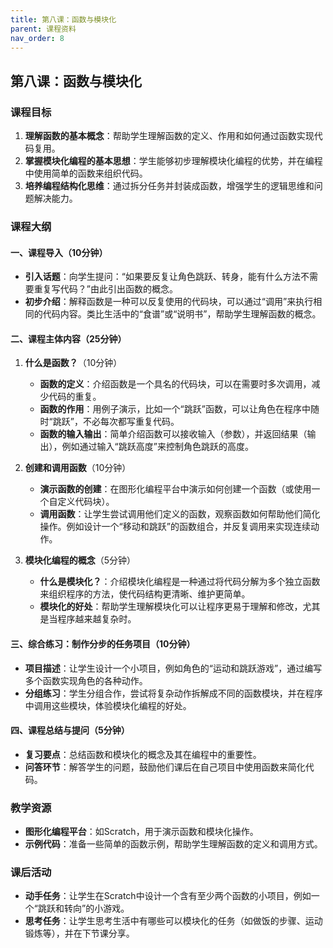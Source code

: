 ```yaml
---
title: 第八课：函数与模块化
parent: 课程资料
nav_order: 8
---
```


## 第八课：函数与模块化

### 课程目标
1. **理解函数的基本概念**：帮助学生理解函数的定义、作用和如何通过函数实现代码复用。
2. **掌握模块化编程的基本思想**：学生能够初步理解模块化编程的优势，并在编程中使用简单的函数来组织代码。
3. **培养编程结构化思维**：通过拆分任务并封装成函数，增强学生的逻辑思维和问题解决能力。

### 课程大纲

#### 一、课程导入（10分钟）
   - **引入话题**：向学生提问：“如果要反复让角色跳跃、转身，能有什么方法不需要重复写代码？”由此引出函数的概念。
   - **初步介绍**：解释函数是一种可以反复使用的代码块，可以通过“调用”来执行相同的代码内容。类比生活中的“食谱”或“说明书”，帮助学生理解函数的概念。

#### 二、课程主体内容（25分钟）
1. **什么是函数？**（10分钟）
   - **函数的定义**：介绍函数是一个具名的代码块，可以在需要时多次调用，减少代码的重复。
   - **函数的作用**：用例子演示，比如一个“跳跃”函数，可以让角色在程序中随时“跳跃”，不必每次都写重复代码。
   - **函数的输入输出**：简单介绍函数可以接收输入（参数），并返回结果（输出），例如通过输入“跳跃高度”来控制角色跳跃的高度。

2. **创建和调用函数**（10分钟）
   - **演示函数的创建**：在图形化编程平台中演示如何创建一个函数（或使用一个自定义代码块）。
   - **调用函数**：让学生尝试调用他们定义的函数，观察函数如何帮助他们简化操作。例如设计一个“移动和跳跃”的函数组合，并反复调用来实现连续动作。

3. **模块化编程的概念**（5分钟）
   - **什么是模块化？**：介绍模块化编程是一种通过将代码分解为多个独立函数来组织程序的方法，使代码结构更清晰、维护更简单。
   - **模块化的好处**：帮助学生理解模块化可以让程序更易于理解和修改，尤其是当程序越来越复杂时。

#### 三、综合练习：制作分步的任务项目（10分钟）
   - **项目描述**：让学生设计一个小项目，例如角色的“运动和跳跃游戏”，通过编写多个函数实现角色的各种动作。
   - **分组练习**：学生分组合作，尝试将复杂动作拆解成不同的函数模块，并在程序中调用这些模块，体验模块化编程的好处。

#### 四、课程总结与提问（5分钟）
   - **复习要点**：总结函数和模块化的概念及其在编程中的重要性。
   - **问答环节**：解答学生的问题，鼓励他们课后在自己项目中使用函数来简化代码。

### 教学资源
- **图形化编程平台**：如Scratch，用于演示函数和模块化操作。
- **示例代码**：准备一些简单的函数示例，帮助学生理解函数的定义和调用方式。

### 课后活动
- **动手任务**：让学生在Scratch中设计一个含有至少两个函数的小项目，例如一个“跳跃和转向”的小游戏。
- **思考任务**：让学生思考生活中有哪些可以模块化的任务（如做饭的步骤、运动锻炼等），并在下节课分享。